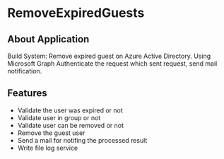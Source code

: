 # RemoveExpiredGuests
## About Application
Build System: Remove expired guest on Azure Active Directory. Using Microsoft Graph Authenticate the request which sent request, send mail notification.
## Features
- Validate the user was expired or not
- Validate user in group or not
- Validate user can be removed or not
- Remove the guest user
- Send a mail for notifing the processed result
- Write file log service
